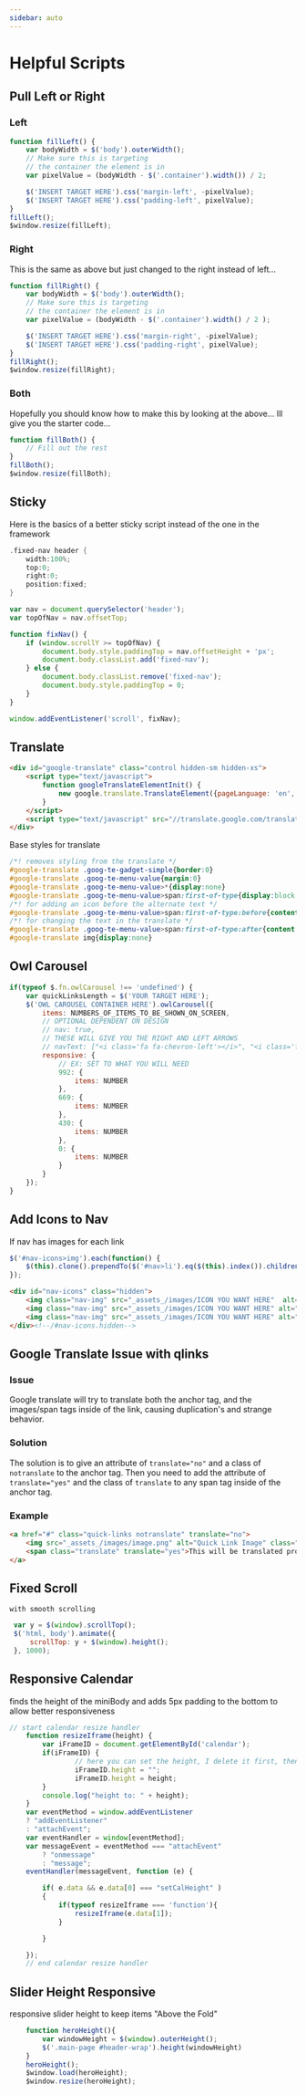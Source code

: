 ```yaml
---
sidebar: auto
---
```

# Helpful Scripts

## Pull Left or Right

### Left
```js
function fillLeft() {
    var bodyWidth = $('body').outerWidth();
    // Make sure this is targeting
    // the container the element is in
    var pixelValue = (bodyWidth - $('.container').width()) / 2;

    $('INSERT TARGET HERE').css('margin-left', -pixelValue);
    $('INSERT TARGET HERE').css('padding-left', pixelValue);
}
fillLeft();
$window.resize(fillLeft);
```

### Right

This is the same as above but just changed to the right instead of left...

```js
function fillRight() {
    var bodyWidth = $('body').outerWidth();
    // Make sure this is targeting
    // the container the element is in
    var pixelValue = (bodyWidth - $('.container').width() / 2 );

    $('INSERT TARGET HERE').css('margin-right', -pixelValue);
    $('INSERT TARGET HERE').css('padding-right', pixelValue);
}
fillRight();
$window.resize(fillRight);
```

### Both

Hopefully you should know how to make this by looking at the above... Ill give you the starter code...

```js
function fillBoth() {
    // Fill out the rest
}
fillBoth();
$window.resize(fillBoth);
```

## Sticky

Here is the basics of a better sticky script instead of the one in the framework

```c
.fixed-nav header {
    width:100%;
    top:0;
    right:0;
    position:fixed;
}
```

```js
var nav = document.querySelector('header');
var topOfNav = nav.offsetTop;

function fixNav() {
    if (window.scrollY >= topOfNav) {
        document.body.style.paddingTop = nav.offsetHeight + 'px';
        document.body.classList.add('fixed-nav');
    } else {
        document.body.classList.remove('fixed-nav');
        document.body.style.paddingTop = 0;
    }
}

window.addEventListener('scroll', fixNav);
```

## Translate

```html
<div id="google-translate" class="control hidden-sm hidden-xs">
    <script type="text/javascript">
        function googleTranslateElementInit() {
            new google.translate.TranslateElement({pageLanguage: 'en', layout: google.translate.TranslateElement.InlineLayout.SIMPLE}, 'google-translate');
        }
    </script>
    <script type="text/javascript" src="//translate.google.com/translate_a/element.js?cb=googleTranslateElementInit"></script>
</div>
```
Base styles for translate
```css
/*! removes styling from the translate */
#google-translate .goog-te-gadget-simple{border:0}
#google-translate .goog-te-menu-value{margin:0}
#google-translate .goog-te-menu-value>*{display:none}
#google-translate .goog-te-menu-value>span:first-of-type{display:block;font-size:0}
/*! for adding an icon before the alternate text */
#google-translate .goog-te-menu-value>span:first-of-type:before{content:'\f0ac';font-size:14px;font-family:FontAwesome}
/*! for changing the text in the translate */
#google-translate .goog-te-menu-value>span:first-of-type:after{content:'Translate';font-size:14px}
#google-translate img{display:none}
```

## Owl Carousel

```js
if(typeof $.fn.owlCarousel !== 'undefined') {
    var quickLinksLength = $('YOUR TARGET HERE');
    $('OWL CAROUSEL CONTAINER HERE').owlCarousel({
        items: NUMBERS_OF_ITEMS_TO_BE_SHOWN_ON_SCREEN,
        // OPTIONAL DEPENDENT ON DESIGN
        // nav: true,
        // THESE WILL GIVE YOU THE RIGHT AND LEFT ARROWS
        // navText: ["<i class='fa fa-chevron-left'></i>", "<i class='fa fa-chevron-right></i>'"],
        responsive: {
            // EX: SET TO WHAT YOU WILL NEED
            992: {
                items: NUMBER
            },
            669: {
                items: NUMBER
            },
            430: {
                items: NUMBER
            },
            0: {
                items: NUMBER
            }
        }
    });
}
```

## Add Icons to Nav

If nav has images for each link

```js
$('#nav-icons>img').each(function() {
    $(this).clone().prependTo($('#nav>li').eq($(this).index()).children('a'));
});
```

```html
<div id="nav-icons" class="hidden">
    <img class="nav-img" src="_assets_/images/ICON YOU WANT HERE"  alt="ENTER ALT HERE"/>
    <img class="nav-img" src="_assets_/images/ICON YOU WANT HERE" alt="ENTER ALT HERE"/>
    <img class="nav-img" src="_assets_/images/ICON YOU WANT HERE" alt="ENTER ALT HERE" />
</div><!--/#nav-icons.hidden-->
```

## Google Translate Issue with qlinks

### Issue

Google translate will try to translate both the anchor tag, and the images/span tags inside of the link, causing duplication's and strange behavior.

### Solution

The solution is to give an attribute of `translate="no"` and a class of `notranslate` to the anchor tag. Then you need to add the attribute of `translate="yes"` and the class of `translate` to any span tag inside of the anchor tag.

### Example

```html
<a href="#" class="quick-links notranslate" translate="no">
    <img src="_assets_/images/image.png" alt="Quick Link Image" class="notranslate" translate="no">
    <span class="translate" translate="yes">This will be translated properly</span>
</a>
```

## Fixed Scroll
    with smooth scrolling
```js
 var y = $(window).scrollTop();
 $('html, body').animate({
     scrollTop: y + $(window).height();
 }, 1000);
```

## Responsive Calendar

finds the height of the miniBody and adds 5px padding to the bottom to allow better responsiveness

```js
// start calendar resize handler
	function resizeIframe(height) {
		var iFrameID = document.getElementById('calendar');
		if(iFrameID) {
				// here you can set the height, I delete it first, then I set it again
				iFrameID.height = "";
				iFrameID.height = height;
		}
		console.log("height to: " + height);
	}
	var eventMethod = window.addEventListener
	? "addEventListener"
	: "attachEvent";
	var eventHandler = window[eventMethod];
	var messageEvent = eventMethod === "attachEvent"
		? "onmessage"
		: "message";
	eventHandler(messageEvent, function (e) {

		if( e.data && e.data[0] === "setCalHeight" )
		{
			if(typeof resizeIframe === 'function'){
				resizeIframe(e.data[1]);
			}

		}

	});
	// end calendar resize handler
```

## Slider Height Responsive

responsive slider height to keep items "Above the Fold"

```js
    function heroHeight(){
        var windowHeight = $(window).outerHeight();
        $('.main-page #header-wrap').height(windowHeight)
    }
    heroHeight();
    $window.load(heroHeight);
    $window.resize(heroHeight);
```

